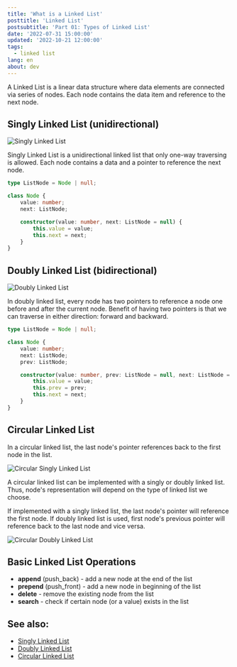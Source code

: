 ```yaml
---
title: 'What is a Linked List'
posttitle: 'Linked List'
postsubtitle: 'Part 01: Types of Linked List'
date: '2022-07-31 15:00:00'
updated: '2022-10-21 12:00:00'
tags:
  - linked list
lang: en
about: dev
---
```


A Linked List is a linear data structure where data elements are connected via series of nodes. Each node contains the data item and reference to the next node.

## Singly Linked List (unidirectional)

![Singly Linked List](/images/posts/linked-list/singly-linked-list.svg)

Singly Linked List is a unidirectional linked list that only one-way traversing is allowed. Each node contains a data and a pointer to reference the next node.

```ts
type ListNode = Node | null;

class Node {
	value: number;
	next: ListNode;

	constructor(value: number, next: ListNode = null) {
		this.value = value;
		this.next = next;
	}
}
```

## Doubly Linked List (bidirectional)

![Doubly Linked List](/images/posts/linked-list/doubly-linked-list.svg)

In doubly linked list, every node has two pointers to reference a node one before and after the current node. Benefit of having two pointers is that we can traverse in either direction: forward and backward.

```ts
type ListNode = Node | null;

class Node {
	value: number;
	next: ListNode;
	prev: ListNode;

	constructor(value: number, prev: ListNode = null, next: ListNode = null) {
		this.value = value;
		this.prev = prev;
		this.next = next;
	}
}
```

## Circular Linked List

In a circular linked list, the last node's pointer references back to the first node in the list.

![Circular Singly Linked List](/images/posts/linked-list/circular-singly-linked-list.svg)

A circular linked list can be implemented with a singly or doubly linked list. Thus, node's representation will depend on the type of linked list we choose.

If implemented with a singly linked list, the last node's pointer will reference the first node. If doubly linked list is used, first node's previous pointer will reference back to the last node and vice versa.

![Circular Doubly Linked List](/images/posts/linked-list/circular-doubly-linked-list.svg)

## Basic Linked List Operations

- **append** (push_back) - add a new node at the end of the list
- **prepend** (push_front) - add a new node in beginning of the list
- **delete** - remove the existing node from the list
- **search** - check if certain node (or a value) exists in the list

## See also:

- [Singly Linked List](./singly-linked-list)
- [Doubly Linked List](./doubly-linked-list)
- [Circular Linked List](./circular-linked-list)
